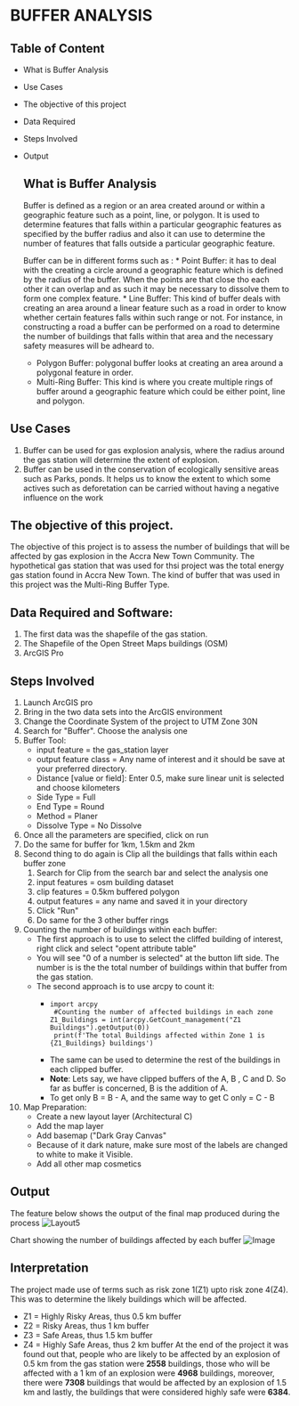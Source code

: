 # BUFFER ANALYSIS
## Table of Content
* What is Buffer Analysis
* Use Cases
* The objective of this project
* Data Required
* Steps Involved
* Output

  ## What is Buffer Analysis
  Buffer is defined as a region or an area created around or within a geographic feature such as a point, line, or polygon.
  It is used to determine features that falls within a particular geographic features as specified by the buffer radius and also it can use to determine the number of features that falls outside a particular geographic feature.

  Buffer can be in different forms such as :
      * Point Buffer: it has to deal with the creating a circle around a geographic feature which is defined by the radius of the buffer. When the points are that close tho each other it  can overlap and as such it may be necessary to dissolve them to form one complex feature.
      * Line Buffer: This kind of buffer deals with creating an area around a linear feature such as a road in order to know whether certain features falls within such range or not. For  instance, in constructing a road a buffer can be performed on a road to determine the number of buildings that falls within that area and the necessary safety measures will be  adheard to.
    * Polygon Buffer: polygonal buffer looks at creating an area around a polygonal feature in order.
    * Multi-Ring Buffer: This kind is where you create multiple rings of buffer around a geographic feature which could be either point, line and polygon.
## Use Cases
1. Buffer can be used for gas explosion analysis, where the radius around the gas station will determine the extent of explosion.
2. Buffer can be used in the conservation of ecologically sensitive areas such as Parks, ponds. It helps us to know the extent to which some actives such as deforetation can be carried without having a negative influence on the work

## The objective of this project.
The objective of this project is to assess the number of buildings that will be affected by gas explosion in the Accra New Town Community.
The hypothetical gas station that was used for thsi project was the total energy gas station found in Accra New Town.
The kind of buffer that was used in this project was the Multi-Ring Buffer Type.


## Data Required and Software:
  1. The first data was the shapefile of the gas station.
  2. The Shapefile of the Open Street Maps buildings (OSM)
  3. ArcGIS Pro 

## Steps Involved
1. Launch ArcGIS pro
2. Bring in the two data sets into the ArcGIS environment
3. Change the Coordinate System of the project to UTM Zone 30N
4. Search for "Buffer". Choose the analysis one
5. Buffer Tool:
   * input feature  = the gas_station layer
   * output feature class = Any name of interest and it should be save at your preferred directory.
   * Distance [value or field]: Enter 0.5, make sure linear unit is selected and choose kilometers
   * Side Type = Full
   * End Type = Round
   * Method = Planer
   * Dissolve Type = No Dissolve
6. Once all the parameters are specified, click on run
7. Do the same for buffer for 1km, 1.5km and 2km
8. Second thing to do again is Clip all the buildings that falls within each buffer zone
     1. Search for Clip  from the search bar and select the analysis one
     2. input features = osm building dataset
     3. clip features = 0.5km buffered polygon
     4. output features = any name and saved it in your directory
     5. Click "Run"
     6. Do same for the 3 other buffer rings
9. Counting the number of buildings within each buffer:
      * The first approach is to use to select the cliffed building of interest, right click and select "opent attribute table"
      * You will see "0 of a number is selected" at the button lift side. The number is is the the total number of buildings within that buffer from the gas station.
      * The second approach is to use arcpy to count it:
          * ```
            import arcpy
             #Counting the number of affected buildings in each zone
            Z1_Buildings = int(arcpy.GetCount_management("Z1 Buildings").getOutput(0))
             print(f'The total Buildings affected within Zone 1 is {Z1_Buildings} buildings')
            ```
        * The same can be used to determine the rest of the buildings in each clipped buffer.
        * **Note**: Lets say, we have clipped buffers of the A, B , C and D. So far as buffer is concerned, B is the addition of A.
        * To get only B = B - A, and the same way to get C only = C - B
  10. Map Preparation:
        * Create a new layout layer (Architectural C)
        * Add the map layer
        * Add basemap ("Dark Gray Canvas"
        * Because of it dark nature, make sure most of the labels are changed to white to make it Visible.
        * Add all other map cosmetics

## Output
The feature below shows the output of the final map produced during the process
![Layout5](https://github.com/user-attachments/assets/aa3a1efd-2a20-473e-8883-281aff45c8a2)

Chart showing the number of buildings affected by each buffer
![Image](https://github.com/user-attachments/assets/16e28902-ae81-4df0-8111-37e35c82a6f7)

## Interpretation
The project made use of terms such as risk zone  1(Z1) upto risk zone 4(Z4). This was to determine the likely buildings which will be affected. 
  * Z1 = Highly Risky Areas, thus 0.5 km buffer
  * Z2 = Risky Areas, thus 1 km buffer
  * Z3 = Safe Areas, thus 1.5 km buffer
  * Z4 = Highly Safe Areas, thus 2 km buffer
At the end of the project it was found out that, people who are likely to be affected by an explosion of 0.5 km from the gas station were **2558** buildings, those who will be affected with a 1 km of an explosion were **4968** buildings, moreover, there were **7308** buildings that would be affected by an explosion of 1.5 km and lastly, the buildings that were considered highly safe were **6384**. 


